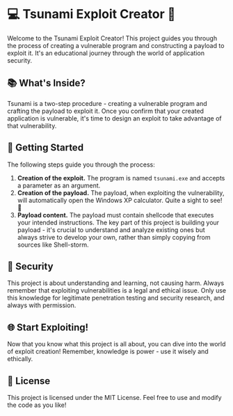 # 💻 Tsunami Exploit Creator 🌊

Welcome to the Tsunami Exploit Creator! This project guides you through the process of creating a vulnerable program and constructing a payload to exploit it. It's an educational journey through the world of application security. 

## 📚 What's Inside?

Tsunami is a two-step procedure - creating a vulnerable program and crafting the payload to exploit it. Once you confirm that your created application is vulnerable, it's time to design an exploit to take advantage of that vulnerability.

## 🚀 Getting Started

The following steps guide you through the process:

1. **Creation of the exploit.** The program is named `tsunami.exe` and accepts a parameter as an argument. 
2. **Creation of the payload.** The payload, when exploiting the vulnerability, will automatically open the Windows XP calculator. Quite a sight to see! 🧮
3. **Payload content.** The payload must contain shellcode that executes your intended instructions. The key part of this project is building your payload - it's crucial to understand and analyze existing ones but always strive to develop your own, rather than simply copying from sources like Shell-storm.

## 🔐 Security

This project is about understanding and learning, not causing harm. Always remember that exploiting vulnerabilities is a legal and ethical issue. Only use this knowledge for legitimate penetration testing and security research, and always with permission. 

## 🌐 Start Exploiting!

Now that you know what this project is all about, you can dive into the world of exploit creation! Remember, knowledge is power - use it wisely and ethically.

## 📝 License

This project is licensed under the MIT License. Feel free to use and modify the code as you like!
